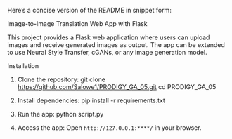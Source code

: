 Here’s a concise version of the README in snippet form:

Image-to-Image Translation Web App with Flask

This project provides a Flask web application where users can upload images and receive generated images as output. The app can be extended to use Neural Style Transfer, cGANs, or any image generation model.

Installation

1. Clone the repository:
   git clone https://github.com/Salowe1/PRODIGY_GA_05.git
   cd PRODIGY_GA_05
   
   
2. Install dependencies:
   pip install -r requirements.txt
   

3. Run the app:
   python script.py
   

4. Access the app: Open `http://127.0.0.1:****/` in your browser.
